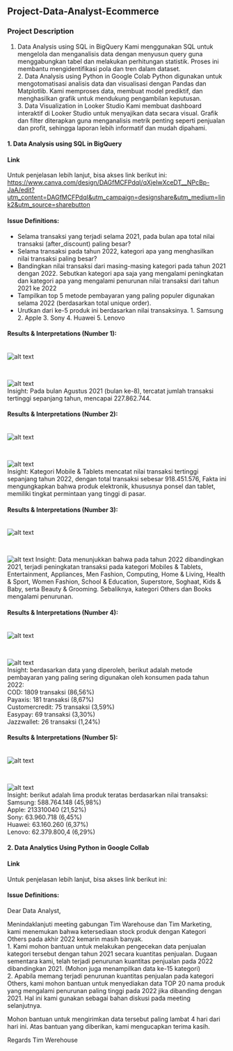 ## Project-Data-Analyst-Ecommerce
### Project Description <br>
1. Data Analysis using SQL in BigQuery
Kami menggunakan SQL untuk mengelola dan menganalisis data dengan menyusun query guna menggabungkan tabel dan melakukan perhitungan statistik. Proses ini membantu mengidentifikasi pola dan tren dalam dataset.
<br>2. Data Analysis using Python in Google Colab
Python digunakan untuk mengotomatisasi analisis data dan visualisasi dengan Pandas dan Matplotlib. Kami memproses data, membuat model prediktif, dan menghasilkan grafik untuk mendukung pengambilan keputusan.
<br>3. Data Visualization in Looker Studio 
Kami membuat dashboard interaktif di Looker Studio untuk menyajikan data secara visual. Grafik dan filter diterapkan guna menganalisis metrik penting seperti penjualan dan profit, sehingga laporan lebih informatif dan mudah dipahami.

#### 1. Data Analysis using SQL in BigQuery
#### Link
Untuk penjelasan lebih lanjut, bisa akses link berikut ini: https://www.canva.com/design/DAGfMCFPdqI/qXjeIwXceDT__NPcBp-JaA/edit?utm_content=DAGfMCFPdqI&utm_campaign=designshare&utm_medium=link2&utm_source=sharebutton

#### Issue Definitions:
- Selama transaksi yang terjadi selama 2021, pada bulan apa total nilai transaksi (after_discount) paling besar?
- Selama transaksi pada tahun 2022, kategori apa yang menghasilkan nilai transaksi paling besar?
- Bandingkan nilai transaksi dari masing-masing kategori pada tahun 2021 dengan 2022. Sebutkan kategori apa saja yang mengalami peningkatan dan kategori apa yang mengalami penurunan nilai transaksi dari tahun 2021 ke 2022
- Tampilkan top 5 metode pembayaran yang paling populer digunakan selama 2022 (berdasarkan total unique order).
- Urutkan dari ke-5 produk ini berdasarkan nilai transaksinya. 1. Samsung 2. Apple 3. Sony 4. Huawei 5. Lenovo

#### Results & Interpretations (Number 1): <br> <br>
![alt text](https://github.com/amirahzubaidi/Project-Data-Analyst-Ecommerce/blob/main/SQL%20in%20Bigquery/Screenshot%20Query%20%26%20Result/Query%20no%201.png?raw=true)

<br> 

![alt text](https://github.com/amirahzubaidi/Project-Data-Analyst-Ecommerce/blob/main/SQL%20in%20Bigquery/Screenshot%20Query%20%26%20Result/Result%20no%201.png?raw=true)
<br>Insight: Pada bulan Agustus 2021 (bulan ke-8), tercatat jumlah transaksi tertinggi sepanjang tahun, mencapai 227.862.744.
   
#### Results & Interpretations (Number 2): <br> <br>
![alt text](https://github.com/amirahzubaidi/Project-Data-Analyst-Ecommerce/blob/main/SQL%20in%20Bigquery/Screenshot%20Query%20%26%20Result/Query%20no%202.png?raw=true)

<br> 

![alt text](https://github.com/amirahzubaidi/Project-Data-Analyst-Ecommerce/blob/main/SQL%20in%20Bigquery/Screenshot%20Query%20%26%20Result/Result%20no%202.png?raw=true)
<br>Insight: Kategori Mobile & Tablets mencatat nilai transaksi tertinggi sepanjang tahun 2022, dengan total transaksi sebesar 918.451.576, Fakta ini mengungkapkan bahwa produk elektronik, khususnya ponsel dan tablet, memiliki tingkat permintaan yang tinggi di pasar.

#### Results & Interpretations (Number 3): <br> <br>
![alt text](https://github.com/amirahzubaidi/Project-Data-Analyst-Ecommerce/blob/main/SQL%20in%20Bigquery/Screenshot%20Query%20%26%20Result/Query%20no%203.png?raw=true)

<br>

![alt text](https://github.com/amirahzubaidi/Project-Data-Analyst-Ecommerce/blob/main/SQL%20in%20Bigquery/Screenshot%20Query%20%26%20Result/Result%20no%203.png?raw=true)
Insight: Data menunjukkan bahwa pada tahun 2022 dibandingkan 2021, terjadi peningkatan transaksi pada kategori Mobiles & Tablets, Entertainment, Appliances, Men Fashion, Computing, Home & Living, Health & Sport, Women Fashion, School & Education, Superstore, Soghaat, Kids & Baby, serta Beauty & Grooming. Sebaliknya, kategori Others dan Books mengalami penurunan.

#### Results & Interpretations (Number 4): <br> <br>
![alt text](https://github.com/amirahzubaidi/Project-Data-Analyst-Ecommerce/blob/main/SQL%20in%20Bigquery/Screenshot%20Query%20%26%20Result/Query%20no%204.png?raw=true)

<br>

![alt text](https://github.com/amirahzubaidi/Project-Data-Analyst-Ecommerce/blob/main/SQL%20in%20Bigquery/Screenshot%20Query%20%26%20Result/Result%20no%204.png?raw=true)
<br> Insight: berdasarkan data yang diperoleh, berikut adalah metode pembayaran yang paling sering digunakan oleh konsumen pada tahun 2022:
<br> COD: 1809 transaksi (86,56%)
<br> Payaxis: 181 transaksi (8,67%)
<br> Customercredit: 75 transaksi (3,59%)
<br> Easypay: 69 transaksi (3,30%)
<br> Jazzwallet: 26 transaksi (1,24%)

#### Results & Interpretations (Number 5): <br> <br>
![alt text](https://github.com/amirahzubaidi/Project-Data-Analyst-Ecommerce/blob/main/SQL%20in%20Bigquery/Screenshot%20Query%20%26%20Result/Query%20no%205.png?raw=true)

<br>

![alt text](https://github.com/amirahzubaidi/Project-Data-Analyst-Ecommerce/blob/main/SQL%20in%20Bigquery/Screenshot%20Query%20%26%20Result/Result%20no%205.png?raw=true)
<br> Insight: berikut adalah lima produk teratas berdasarkan nilai transaksi:
<br> Samsung: 588.764.148 (45,98%)
<br> Apple: 213310040 (21,52%)
<br> Sony: 63.960.718 (6,45%)
<br> Huawei: 63.160.260 (6,37%)
<br> Lenovo: 62.379.800,4 (6,29%)

#### 2. Data Analytics Using Python in Google Collab
#### Link
Untuk penjelasan lebih lanjut, bisa akses link berikut ini:

#### Issue Definitions:
Dear Data Analyst,

Menindaklanjuti meeting gabungan Tim Warehouse dan Tim Marketing, kami menemukan bahwa ketersediaan stock produk dengan Kategori Others pada akhir 2022 kemarin masih banyak.
<br>1. Kami mohon bantuan untuk melakukan pengecekan data penjualan kategori tersebut dengan tahun 2021 secara kuantitas penjualan. Dugaan sementara kami, telah terjadi penurunan kuantitas penjualan pada 2022 dibandingkan 2021. (Mohon juga menampilkan data ke-15 kategori)
<br>2. Apabila memang terjadi penurunan kuantitas penjualan pada kategori Others, kami mohon bantuan untuk menyediakan data TOP 20 nama produk yang mengalami penurunan paling tinggi pada 2022 jika dibanding dengan 2021. Hal ini kami gunakan sebagai bahan diskusi pada meeting selanjutnya. 

Mohon bantuan untuk mengirimkan data tersebut paling lambat 4 hari dari hari ini. Atas bantuan yang diberikan, kami mengucapkan terima kasih.

Regards
Tim Werehouse






